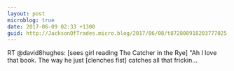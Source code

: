 ```yaml
---
layout: post
microblog: true
date: 2017-06-09 02:33 +1300
guid: http://JacksonOfTrades.micro.blog/2017/06/08/t872808918203777025.html
---
```

RT @david8hughes: [sees girl reading The Catcher in the Rye]
"Ah I love that book. The way he just [clenches fist] catches all that frickin…
